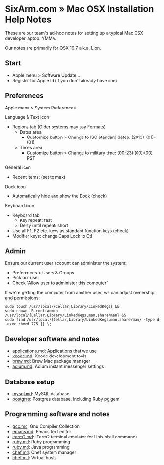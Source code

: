 # SixArm.com » Mac OSX  Installation Help Notes 

These are our team's ad-hoc notes for setting up a typical Mac OSX developer laptop. YMMV.

Our notes are primarily for OSX 10.7 a.k.a. Lion.


## Start


  * Apple menu > Software Update...
  * Register for Apple Id (if you don't already have one)

  
## Preferences

Apple menu > System Preferences

Language & Text icon 
  * Regions tab (Older systems may say Formats)
    * Dates area 
      * Customize button > Change to ISO standard dates: (2013)-(01)-(01)
    * Times area
      * Customize button > Change to military time: (00-23):(00):(00) PST

General icon 
  * Recent items: (set to max)

Dock icon 
  * Automatically hide and show the Dock (check)

Keyboard icon
  * Keyboard tab
    * Key repeat: fast
    * Delay until repeat: short
  * Use all F1, F2 etc. keys as standard function keys (check)
  * Modifier keys: change Caps Lock to Ctl


## Admin

Ensure our current user account can administer the system:

   * Preferences > Users & Groups
   * Pick our user
   * Check "Allow user to administer this computer"
    
If we're getting the computer from another user, we can adjust ownership and permissions:

    sudo touch /usr/local/{Cellar,Library/LinkedKegs} &&
    sudo chown -R root:admin /usr/local/{Cellar,Library/LinkedKegs,man,share/man} &&
    sudo find /usr/local/{Cellar,Library/LinkedKegs,man,share/man} -type d -exec chmod 775 {} \;


## Developer software and notes

  * <a href="applications.md">applications.md</a>: Applications that we use</a>
  * <a href="xcode.md">xcode.md</a>: Xcode development tools</a>
  * <a href="brew.md">brew.md</a>: Brew Mac package manager</a>
  * <a href=adium.md>adium.md</a>: Adium instant messenger settings</a>


## Database setup

  * <a href=mysql.md>mysql.md</a>: MySQL database
  * <a href=postgres.md>postgres</a>: Postgres database, including Ruby pg gem</a>


## Programming software and notes

  * <a href=gcc.md>gcc.md</a>: Gnu Compiler Collection
  * <a href=emacs.md>emacs.md</a>: Emacs text editor</a>
  * <a href=iterm2.md>iterm2.md</a>: iTerm2 terminal emulator for Unix shell commands
  * <a href=ruby.md>ruby.md</a>: Ruby programming
  * <a href=java.md>ruby.md</a>: Java programming
  * <a href=chef.md>chef.md</a>: Chef system manager
  * <a href=virtualhosts.md>chef.md</a>: Virtual hosts


